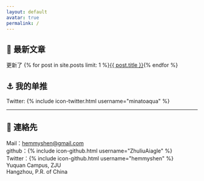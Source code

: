 ```yaml
---
layout: default
avatar: true
permalink: /
---
```

## 📕 最新文章
更新了 {% for post in site.posts limit: 1 %}<a href="{{ post.url | prepend: site.baseurl }}">{{ post.title }}</a>{% endfor %} 

## ⚓ 我的单推
Twitter: {% include icon-twitter.html username="minatoaqua" %}

---

## 📧 連絡先
Mail：hemmyshen@gmail.com <br/>
github：{% include icon-github.html username="ZhuliuAiagle" %} <br/>
Twitter：{% include icon-github.html username="hemmyshen" %} <br/>
Yuquan Campus, ZJU<br/>
Hangzhou, P.R. of China<br/>

